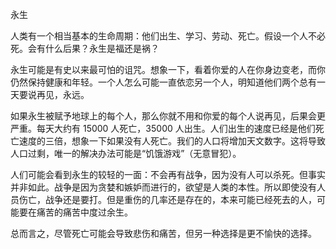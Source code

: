 永生

人类有一个相当基本的生命周期：他们出生、学习、劳动、死亡。假设一个人不必死。会有什么后果？永生是福还是祸？

永生可能是有史以来最可怕的诅咒。想象一下，看着你爱的人在你身边变老，而你仍然保持健康和年轻。一个人怎么可能一直依恋另一个人，明知道他们两个总有一天要说再见，永远。

如果永生被赋予地球上的每个人，那么你就不用和你爱的每个人说再见，后果会更严重。每天大约有 15000 人死亡，35000 人出生。人们出生的速度已经是他们死亡速度的三倍，想象一下如果没有人死亡。我们的人口将增加天文数字。这将导致人口过剩，唯一的解决办法可能是“饥饿游戏”（无意冒犯）。

人们可能会看到永生的较轻的一面：不会再有战争，因为没有人可以杀死。但事实并非如此。战争是因为贪婪和嫉妒而进行的，欲望是人类的本性。所以即使没有人员伤亡，战争还是要打。但是重伤的几率还是存在的，本来可能已经死去的人，可能要在痛苦的痛苦中度过余生。

总而言之，尽管死亡可能会导致悲伤和痛苦，但另一种选择是更不愉快的选择。

